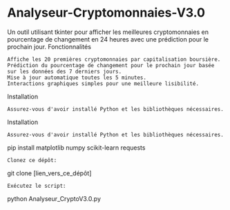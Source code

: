 # Analyseur-Cryptomonnaies-V3.0

Un outil utilisant tkinter pour afficher les meilleures cryptomonnaies en pourcentage de changement en 24 heures avec une prédiction pour le prochain jour.
Fonctionnalités

    Affiche les 20 premières cryptomonnaies par capitalisation boursière.
    Prédiction du pourcentage de changement pour le prochain jour basée sur les données des 7 derniers jours.
    Mise à jour automatique toutes les 5 minutes.
    Interactions graphiques simples pour une meilleure lisibilité.

Installation

    Assurez-vous d'avoir installé Python et les bibliothèques nécessaires.

Installation

    Assurez-vous d'avoir installé Python et les bibliothèques nécessaires.

pip install matplotlib numpy scikit-learn requests

    Clonez ce dépôt:

git clone [lien_vers_ce_dépôt]

    Exécutez le script:

python Analyseur_CryptoV3.0.py
